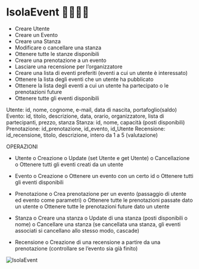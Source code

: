 # IsolaEvent 👨‍💻👩‍💻

-	Creare Utente
-	Creare un Evento
-	Creare una Stanza
-	Modificare o cancellare una stanza
-	Ottenere tutte le stanze disponibili
-	Creare una prenotazione a un evento
-	Lasciare una recensione per l’organizzatore
-	Creare una lista di eventi preferiti (eventi a cui un utente è interessato)
-	Ottenere la lista degli eventi che un utente ha pubblicato
-	Ottenere la lista degli eventi a cui un utente ha partecipato o le prenotazioni future
-	Ottenere tutte gli eventi disponibili

Utente: id, nome, cognome, e-mail, data di nascita, portafoglio(saldo)
Evento: id, titolo, descrizione, data, orario, organizzatore, lista di partecipanti, prezzo, stanza
Stanza: id, nome, capacità (posti disponibili)
Prenotazione: id_prenotazione, id_evento, id_Utente
Recensione: id_recensione, titolo, descrizione, intero da 1 a 5 (valutazione)

OPERAZIONI
-	Utente
  o	Creazione
  o	Update (set Utente e get Utente)
  o	Cancellazione
  o	Ottenere tutti gli eventi creati da un utente
  
-	Evento
  o	Creazione
  o	Ottenere un evento con un certo id
  o	Ottenere tutti gli eventi disponibili
  
-	Prenotazione
  o	Crea prenotazione per un evento (passaggio di utente ed evento come parametri)
  o	Ottenere tutte le prenotazioni passate dato un utente
  o	Ottenere tutte le prenotazioni future dato un utente

-	Stanza
  o	Creare una stanza
  o	Update di una stanza (posti disponibili o nome)
  o	Cancellare una stanza (se cancellata una stanza, gli eventi associati si cancellano allo stesso modo, cascade)

-	Recensione
  o	Creazione di una recensione a partire da una prenotazione (controllare se l’evento sia già finito)

![IsolaEvent](https://user-images.githubusercontent.com/83754920/173826417-a6358b91-55b9-4067-835a-d6e3d73d1739.jpg)


